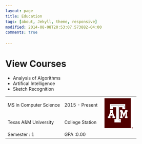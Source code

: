 ```yaml
---
layout: page
title: Education
tags: [about, Jekyll, theme, responsive]
modified: 2014-08-08T20:53:07.573882-04:00
comments: true

---
```


	


<div>
<table>
<tr>
<td>MS in Computer Science</td>
<td>2015 - Present </td>
<td rowspan="3"><img src="/images/tamulogo.png" height="100" width="100"></td>
<tr> 

<tr>
<td>Texas A&M University</td>
<td>College Station</td>
<tr>

<tr>
<td>Semester : 1 </td>
<td>GPA :0.00 </td>
<tr>

  <div data-role="main" class="ui-content">
    <div data-role="collapsible" data-collapsed="false">
      <h1>View Courses</h1>
      <ul>
      <li>Analysis of Algorithms</li>
      <li>Artifical Intelligence</li>
      <li>Sketch Recognition</li></ul>
    </div>
  </div>

<div>
